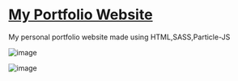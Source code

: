 # <a href="https://tanusha-portfolio-main.netlify.app/" target="_blank">My Portfolio Website</a>

My personal portfolio website made using HTML,SASS,Particle-JS

![image](https://github.com/user-attachments/assets/19476df4-66f4-43da-925b-4341d2f119b9)


![image](https://github.com/user-attachments/assets/52d5c7fc-5c44-4254-a241-6bad441c6d19)
